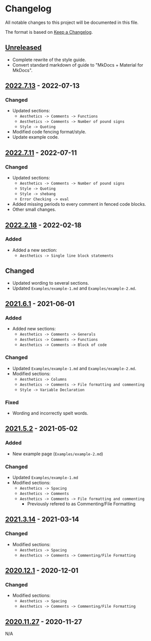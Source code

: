 # Changelog

All notable changes to this project will be documented in this file.

The format is based on [Keep a Changelog](https://keepachangelog.com/en/1.0.0/).

## [Unreleased]

- Complete rewrite of the style guide.
- Convert standard markdown of guide to "MkDocs + Material for MkDocs".

## [2022.7.13] - 2022-07-13

### Changed

- Updated sections:
  - `Aesthetics -> Comments -> Functions`
  - `Aesthetics -> Comments -> Number of pound signs`
  - `Style -> Quoting`
- Modified code fencing format/style.
- Update example code.

## [2022.7.11] - 2022-07-11

### Changed

- Updated sections:
  - `Aesthetics -> Comments -> Number of pound signs`
  - `Style -> Quoting`
  - `Style -> shebang`
  - `Error Checking -> eval`
- Added missing periods to every comment in fenced code blocks.
- Other small changes.

## [2022.2.18] - 2022-02-18

### Added

- Added a new section:
    - `Aesthetics -> Single line block statements`

## Changed

- Updated wording to several sections.
- Updated `Examples/example-1.md` and `Examples/example-2.md`.

## [2021.6.1] - 2021-06-01

### Added

- Added new sections:
    - `Aesthetics -> Comments -> Generals`
    - `Aesthetics -> Comments -> Functions`
    - `Aesthetics -> Comments -> Block of code`

### Changed

- Updated `Examples/example-1.md` and `Examples/example-2.md`.
- Modified sections:
    - `Aesthetics -> Columns`
    - `Aesthetics -> Comments -> File formatting and commenting`
    - `Style -> Variable Declaration`

### Fixed

- Wording and incorrectly spelt words.

## [2021.5.2] - 2021-05-02

### Added

- New example page (`Examples/example-2.md`)

### Changed

- Updated `Examples/example-1.md`
- Modified sections:
    - `Aesthetics -> Spacing`
    - `Aesthetics -> Comments`
    - `Aesthetics -> Comments -> File formatting and commenting`
        - Previously refered to as Commenting/File Formatting

## [2021.3.14] - 2021-03-14

### Changed

- Modified sections:
    - `Aesthetics -> Spacing`
    - `Aesthetics -> Comments -> Commenting/File Formatting`

## [2020.12.1] - 2020-12-01

### Changed

- Modified sections:
    - `Aesthetics -> Spacing`
    - `Aesthetics -> Comments -> Commenting/File Formatting`

## [2020.11.27] - 2020-11-27

N/A

[unreleased]: https://github.com/StrangeRanger/bash-style-guide/compare/2022.7.13...HEAD
[2022.7.13]: https://github.com/StrangeRanger/bash-style-guide/releases/tag/2022.7.13
[2022.7.11]: https://github.com/StrangeRanger/bash-style-guide/releases/tag/2022.7.11
[2022.2.18]: https://github.com/StrangeRanger/bash-style-guide/releases/tag/2022.2.18
[2021.6.1]: https://github.com/StrangeRanger/bash-style-guide/releases/tag/2021.6.1
[2021.5.2]: https://github.com/StrangeRanger/bash-style-guide/releases/tag/2021.5.2
[2021.3.14]: https://github.com/StrangeRanger/bash-style-guide/releases/tag/2021.3.14
[2020.12.1]: https://github.com/StrangeRanger/bash-style-guide/releases/tag/2020.12.1
[2020.11.27]: https://github.com/StrangeRanger/bash-style-guide/releases/tag/2020.11.27
